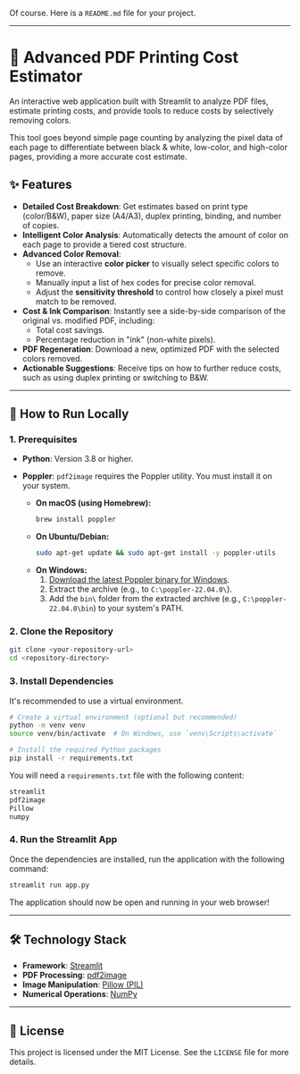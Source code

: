 Of course. Here is a `README.md` file for your project.

-----

# 🧾 Advanced PDF Printing Cost Estimator

[](https://streamlit.io/)

An interactive web application built with Streamlit to analyze PDF files, estimate printing costs, and provide tools to reduce costs by selectively removing colors.

This tool goes beyond simple page counting by analyzing the pixel data of each page to differentiate between black & white, low-color, and high-color pages, providing a more accurate cost estimate.

## ✨ Features

  * **Detailed Cost Breakdown**: Get estimates based on print type (color/B\&W), paper size (A4/A3), duplex printing, binding, and number of copies.
  * **Intelligent Color Analysis**: Automatically detects the amount of color on each page to provide a tiered cost structure.
  * **Advanced Color Removal**:
      * Use an interactive **color picker** to visually select specific colors to remove.
      * Manually input a list of hex codes for precise color removal.
      * Adjust the **sensitivity threshold** to control how closely a pixel must match to be removed.
  * **Cost & Ink Comparison**: Instantly see a side-by-side comparison of the original vs. modified PDF, including:
      * Total cost savings.
      * Percentage reduction in "ink" (non-white pixels).
  * **PDF Regeneration**: Download a new, optimized PDF with the selected colors removed.
  * **Actionable Suggestions**: Receive tips on how to further reduce costs, such as using duplex printing or switching to B\&W.

-----

## 🚀 How to Run Locally

### 1\. Prerequisites

  * **Python**: Version 3.8 or higher.

  * **Poppler**: `pdf2image` requires the Poppler utility. You must install it on your system.

      * **On macOS (using Homebrew):**
        ```bash
        brew install poppler
        ```
      * **On Ubuntu/Debian:**
        ```bash
        sudo apt-get update && sudo apt-get install -y poppler-utils
        ```
      * **On Windows:**
        1.  [Download the latest Poppler binary for Windows](https://www.google.com/search?q=http://blog.alivate.com.au/poppler-windows/).
        2.  Extract the archive (e.g., to `C:\poppler-22.04.0\`).
        3.  Add the `bin\` folder from the extracted archive (e.g., `C:\poppler-22.04.0\bin`) to your system's PATH.

### 2\. Clone the Repository

```bash
git clone <your-repository-url>
cd <repository-directory>
```

### 3\. Install Dependencies

It's recommended to use a virtual environment.

```bash
# Create a virtual environment (optional but recommended)
python -m venv venv
source venv/bin/activate  # On Windows, use `venv\Scripts\activate`

# Install the required Python packages
pip install -r requirements.txt
```

You will need a `requirements.txt` file with the following content:

```txt
streamlit
pdf2image
Pillow
numpy
```

### 4\. Run the Streamlit App

Once the dependencies are installed, run the application with the following command:

```bash
streamlit run app.py
```

The application should now be open and running in your web browser\!

-----

## 🛠️ Technology Stack

  * **Framework**: [Streamlit](https://streamlit.io/)
  * **PDF Processing**: [pdf2image](https://github.com/Belval/pdf2image)
  * **Image Manipulation**: [Pillow (PIL)](https://www.google.com/search?q=https://python-pillow.org/)
  * **Numerical Operations**: [NumPy](https://numpy.org/)

-----

## 📜 License

This project is licensed under the MIT License. See the `LICENSE` file for more details.